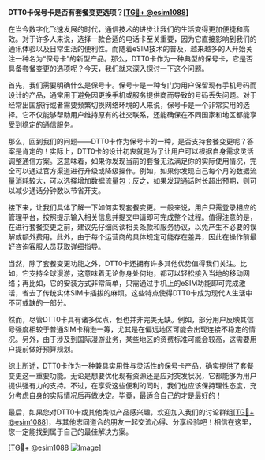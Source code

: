 **DTT0卡保号卡是否有套餐变更选项？[[TG💪+ @esim1088](https://t.me/s/esim1088)]**

在当今数字化飞速发展的时代，通信技术的进步让我们的生活变得更加便捷和高效。对于许多人来说，选择一款合适的电话卡至关重要，因为它直接影响到我们的通讯体验以及日常生活的便利性。而随着eSIM技术的普及，越来越多的人开始关注一种名为“保号卡”的新型产品。那么，DTT0卡作为一种典型的保号卡，它是否具备套餐变更的选项呢？今天，我们就来深入探讨一下这个问题。

首先，我们需要明确什么是保号卡。保号卡是一种专门为用户保留现有手机号码而设计的产品，通常用于避免因更换手机或服务提供商而导致的号码丢失问题。对于经常出国旅行或者需要频繁切换网络环境的人来说，保号卡是一个非常实用的选择。它不仅能够帮助用户维持原有的社交联系，还能确保在不同国家和地区都能享受到稳定的通信服务。

那么，回到我们的问题——DTT0卡作为保号卡的一种，是否支持套餐变更呢？答案是肯定的！实际上，DTT0卡的设计初衷就是为了让用户可以根据自身需求灵活调整通信方案。这意味着，如果你发现当前的套餐无法满足你的实际使用情况，完全可以通过官方渠道进行升级或降级操作。例如，如果你发现自己每个月的数据流量消耗较大，可以选择增加数据流量包；反之，如果发现通话时长超出预期，则可以减少通话分钟数以节省开支。

接下来，让我们具体了解一下如何实现套餐变更。一般来说，用户只需登录相应的管理平台，按照提示输入相关信息并提交申请即可完成整个过程。值得注意的是，在进行套餐变更之前，建议先仔细阅读相关条款和服务协议，以免产生不必要的误解或额外费用。此外，由于每个运营商的具体规定可能存在差异，因此在操作前最好咨询客服人员获取详细指导。

当然，除了套餐变更功能之外，DTT0卡还拥有许多其他优势值得我们关注。比如，它支持全球漫游，这意味着无论你身处何地，都可以轻松接入当地的移动网络；再比如，它的安装方式非常简单，只需通过手机上的eSIM功能即可完成激活，省去了传统实体SIM卡插拔的麻烦。这些特点使得DTT0卡成为现代人生活中不可或缺的一部分。

然而，尽管DTT0卡具有诸多优点，但也并非完美无缺。例如，部分用户反映其信号强度相较于普通SIM卡稍逊一筹，尤其是在偏远地区可能会出现连接不稳定的情况。另外，由于涉及到国际漫游业务，某些地区的资费标准可能会较高，这需要用户提前做好预算规划。

综上所述，DTT0卡作为一种兼具实用性与灵活性的保号卡产品，确实提供了套餐变更这一重要功能。无论是想要优化现有资源还是应对突发状况，它都能够为用户提供强有力的支持。不过，在享受这些便利的同时，我们也应该保持理性态度，充分考虑自身的实际情况后再做决定。毕竟，最适合自己的才是最好的！

最后，如果您对DTT0卡或其他类似产品感兴趣，欢迎加入我们的讨论群组[[TG💪+ @esim1088](https://t.me/s/esim1088)]，与其他志同道合的朋友一起交流心得、分享经验吧！相信在这里，您一定能找到属于自己的最佳解决方案。

[[TG💪+ @esim1088](https://t.me/s/esim1088) ![Image](https://i.postimg.cc/4NQfJmqS/Snipaste-2025-05-13-00-14-12.png)]